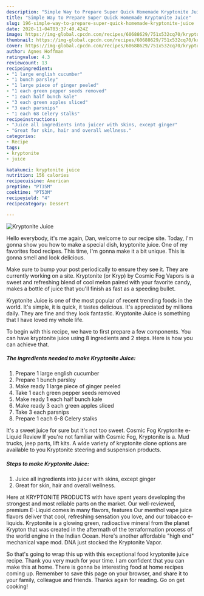 ```yaml
---
description: "Simple Way to Prepare Super Quick Homemade Kryptonite Juice"
title: "Simple Way to Prepare Super Quick Homemade Kryptonite Juice"
slug: 196-simple-way-to-prepare-super-quick-homemade-kryptonite-juice
date: 2020-11-04T03:37:40.424Z
image: https://img-global.cpcdn.com/recipes/60688629/751x532cq70/kryptonite-juice-recipe-main-photo.jpg
thumbnail: https://img-global.cpcdn.com/recipes/60688629/751x532cq70/kryptonite-juice-recipe-main-photo.jpg
cover: https://img-global.cpcdn.com/recipes/60688629/751x532cq70/kryptonite-juice-recipe-main-photo.jpg
author: Agnes Hoffman
ratingvalue: 4.3
reviewcount: 13
recipeingredient:
- "1 large english cucumber"
- "1 bunch parsley"
- "1 large piece of ginger peeled"
- "1 each green pepper seeds removed"
- "1 each half bunch kale"
- "3 each green apples sliced"
- "3 each parsnips"
- "1 each 68 Celery stalks"
recipeinstructions:
- "Juice all ingredients into juicer with skins, except ginger"
- "Great for skin, hair and overall wellness."
categories:
- Recipe
tags:
- kryptonite
- juice

katakunci: kryptonite juice 
nutrition: 156 calories
recipecuisine: American
preptime: "PT35M"
cooktime: "PT53M"
recipeyield: "4"
recipecategory: Dessert

---
```



![Kryptonite Juice](https://img-global.cpcdn.com/recipes/60688629/751x532cq70/kryptonite-juice-recipe-main-photo.jpg)

Hello everybody, it's me again, Dan, welcome to our recipe site. Today, I'm gonna show you how to make a special dish, kryptonite juice. One of my favorites food recipes. This time, I'm gonna make it a bit unique. This is gonna smell and look delicious.

Make sure to bump your post periodically to ensure they see it. They are currently working on a site. Kryptonite (or Kryp) by Cosmic Fog Vapors is a sweet and refreshing blend of cool melon paired with your favorite candy, makes a bottle of juice that you&#39;ll finish as fast as a speeding bullet.

Kryptonite Juice is one of the most popular of recent trending foods in the world. It's simple, it is quick, it tastes delicious. It's appreciated by millions daily. They are fine and they look fantastic. Kryptonite Juice is something that I have loved my whole life.


To begin with this recipe, we have to first prepare a few components. You can have kryptonite juice using 8 ingredients and 2 steps. Here is how you can achieve that.

<!--inarticleads1-->

##### The ingredients needed to make Kryptonite Juice:

1. Prepare 1 large english cucumber
1. Prepare 1 bunch parsley
1. Make ready 1 large piece of ginger peeled
1. Take 1 each green pepper seeds removed
1. Make ready 1 each half bunch kale
1. Make ready 3 each green apples sliced
1. Take 3 each parsnips
1. Prepare 1 each 6-8 Celery stalks


It&#39;s a sweet juice for sure but it&#39;s not too sweet. Cosmic Fog Kryptonite e-Liquid Review If you&#39;re not familiar with Cosmic Fog, Kryptonite is a. Mud trucks, jeep parts, lift kits. A wide variety of kryptonite clone options are available to you Kryptonite steering and suspension products. 

<!--inarticleads2-->

##### Steps to make Kryptonite Juice:

1. Juice all ingredients into juicer with skins, except ginger
1. Great for skin, hair and overall wellness.


Here at KRYPTONITE PRODUCTS with have spent years developing the strongest and most reliable parts on the market. Our well-reviewed, premium E-Liquid comes in many flavors, features Our menthol vape juice flavors deliver that cool, refreshing sensation you love, and our tobacco e-liquids. Kryptonite is a glowing green, radioactive mineral from the planet Krypton that was created in the aftermath of the terraformation process of the world engine in the Indian Ocean. Here&#39;s another affordable &#34;high end&#34; mechanical vape mod. DNA just stocked the Kryptonite Vapor. 

So that's going to wrap this up with this exceptional food kryptonite juice recipe. Thank you very much for your time. I am confident that you can make this at home. There is gonna be interesting food at home recipes coming up. Remember to save this page on your browser, and share it to your family, colleague and friends. Thanks again for reading. Go on get cooking!
